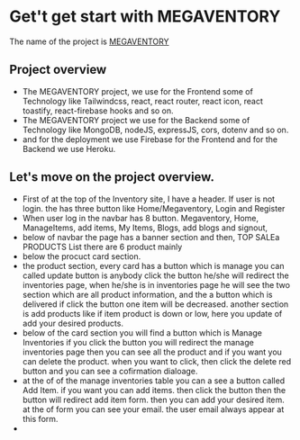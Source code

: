 # Get't get start with MEGAVENTORY

The name of the project is  [MEGAVENTORY](https://assignment-0011.web.app/)
## Project overview



* The MEGAVENTORY project, we use for the Frontend some of Technology like Tailwindcss, react, react router, react icon, react toastify, react-firebase hooks and so on.
* The MEGAVENTORY project we use for the Backend some of Technology like MongoDB, nodeJS, expressJS, cors, dotenv and so on.
* and for the deployment we use Firebase for the Frontend and for the Backend we use Heroku.

## Let's move on the project overview. 

* First of at the top of the Inventory site, I have a header. If user is not login. the has three button like Home/Megaventory, Login and Register
* When user log in the navbar has  8 button. Megaventory, Home, ManageItems, add items, My Items, Blogs, add blogs and signout, 
* below of navbar the page has a banner section and then, TOP SALEa PRODUCTS List there are 6 product mainly 
* below the procuct card section.
* the product section, every card has a button which is manage you can called update button is anybody click the button he/she will redirect the inventories page, when he/she is in inventories page he will see the two section which are all product information, and the a button which is delivered if click the button one item will be decreased. another section is add products like if item product is down or low, here you update of add your desired products.
* below of the card section you will find a button which is Manage Inventories if you click the button you will redirect the manage inventories page then you can see all the product and if you want you can delete the product. when you want to click, then click the delete red button and you can see a cofirmation dialoage.
* at the of of the manage inventories table you can a see a button called Add Item. if you want you can add items. then click the button then the button will redirect add item form. then you can add your desired item. at the of form you can see your email. the user email always appear at this form.
* 

